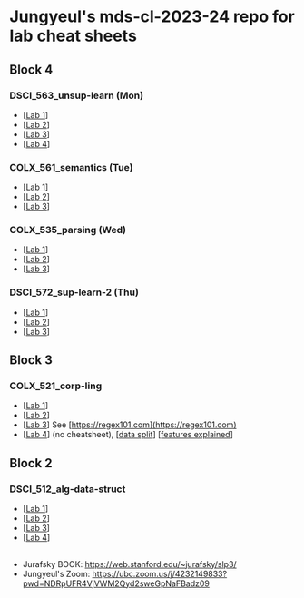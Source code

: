 # Jungyeul's mds-cl-2023-24 repo for lab cheat sheets

## Block 4
### DSCI_563_unsup-learn (Mon)
* [[Lab 1](./block4/DSCI_563_unsup_lab1.ipynb)]
* [[Lab 2](./block4/DSCI_563_unsup_lab2.ipynb)]
* [[Lab 3](./block4/DSCI_563_unsup_lab3.ipynb)]
* [[Lab 4](./block4/DSCI_563_unsup_lab4.ipynb)]

### COLX_561_semantics (Tue)
* [[Lab 1](./block4/COLX_561_semantics_lab1.ipynb)]
* [[Lab 2](./block4/COLX_561_semantics_lab2.ipynb)]
* [[Lab 3](./block4/COLX_561_semantics_lab3.ipynb)]

### COLX_535_parsing (Wed)
* [[Lab 1](./block4/COLX_535_parsing_lab1.ipynb)]
* [[Lab 2](./block4/COLX_535_parsing_lab2.ipynb)]
* [[Lab 3](./block4/COLX_535_parsing_lab3.ipynb)]

### DSCI_572_sup-learn-2 (Thu)
* [[Lab 1](./block4/DSCI_572_sup-learn-2_lab1.ipynb)]
* [[Lab 2](./block4/DSCI_572_sup-learn-2_lab2.ipynb)]
* [[Lab 3](./block4/DSCI_572_sup-learn-2_lab3.ipynb)]

## Block 3
### COLX_521_corp-ling
* [[Lab 1](./block3/corp-ling_lab1.ipynb)]
* [[Lab 2](./block3/corp-ling_lab2.ipynb)]
* [[Lab 3](./block3/corp-ling_lab3.ipynb)] See [https://regex101.com](https://regex101.com)
* [[Lab 4](./block3/corp-ling_lab4.ipynb)] (no cheatsheet), [[data split](./block3/lab4_data/)] [[features explained](https://www.overleaf.com/read/qbzzmtfnxvnd#03abca)]



## Block 2
### DSCI_512_alg-data-struct 
* [[Lab 1](./block2/dsci512_lab1.ipynb)]
* [[Lab 2](./block2/dsci512_lab2.ipynb)]
* [[Lab 3](./block2/dsci512_lab3.ipynb)]
* [[Lab 4](./block2/dsci512_lab4.ipynb)]


## 
- Jurafsky BOOK: https://web.stanford.edu/~jurafsky/slp3/
- Jungyeul's Zoom: https://ubc.zoom.us/j/4232149833?pwd=NDRpUFR4VjVWM2Qyd2sweGpNaFBadz09

